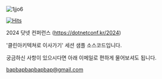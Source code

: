 ![1jjo6](https://github.com/BOBx5/2024_.NET_Conf_CleanArchitecture/assets/55046528/8cb365fa-ba93-4a3f-8af9-c1df7eb0c2ff)

[![Hits](https://hits.seeyoufarm.com/api/count/incr/badge.svg?url=https%3A%2F%2Fgithub.com%2FBOBx5%2F2024_.NET_Conf_CleanArchitecture&count_bg=%2379C83D&title_bg=%23555555&icon=&icon_color=%23E7E7E7&title=hits&edge_flat=false)](https://hits.seeyoufarm.com)


2024 닷넷 컨퍼런스 (https://dotnetconf.kr/2024)

'클린아키텍쳐로 이사가기' 세션 샘플 소스코드입니다.

궁금하신 사항이 있으시다면 아래 이메일로 편하게 물어보셔도 됩니다.

bapbapbapbapbap@gmail.com
